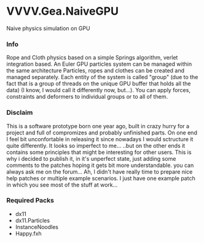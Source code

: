 # VVVV.Gea.NaiveGPU
Naive physics simulation on GPU

### Info
Rope and Cloth physics based on a simple Springs algorithm, verlet integration based.
An Euler GPU particles system can be managed within the same architecture
Particles, ropes and clothes can be created and managed separately.
Each entity of the system is called "group" (due to the fact that is a group of threads on the unique GPU buffer that holds all the data) (I know, I would call it differently now, but...).
You can apply forces, constraints and deformers to individual groups or to all of them.

### Disclaim
This is a software prototype born one year ago, built in crazy hurry for a project and full of compromizes and probably unfinished parts.
On one end I feel bit unconfortable in releasing it since nowadays I would sctructure it quite differently. It looks so imperfect to me...
..but on the other ends it contains some principles that might be interesting for other users. This is why i decided to publish it, in it's unperfect state, just adding some comments to the patches hoping it gets bit more understandable. you can always ask me on the forum...
Ah, I didn't have really time to prepare nice help patches or multiple example scenarios. I just have one example patch in which you see most of the stuff at work...

### Required Packs
- dx11
- dx11.Particles
- InstanceNoodles
- Happy.fxh


